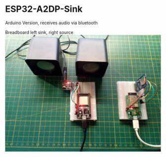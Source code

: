 # ESP32-A2DP-Sink
Arduino Version, receives audio via bluetooth

Breadboard   left sink, right source
![Breadboard](https://github.com/schreibfaul1/ESP32-A2DP-Sink/blob/master/a2dp-sink.jpg)
